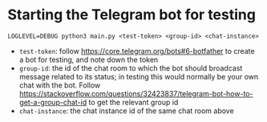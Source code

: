 # Starting the Telegram bot for testing

```
LOGLEVEL=DEBUG python3 main.py <test-token> <group-id> <chat-instance>
```

- `test-token`: follow https://core.telegram.org/bots#6-botfather to create a bot for testing, and note down the token
- `group-id`: the id of the chat room to which the bot should broadcast message related to its status; in testing this would normally be your own chat with the bot. Follow https://stackoverflow.com/questions/32423837/telegram-bot-how-to-get-a-group-chat-id to get the relevant group id
- `chat-instance`: the chat instance id of the same chat room above

